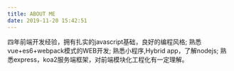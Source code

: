 ```yaml
---
title: ABOUT ME
date: 2019-11-20 15:42:51
---
```

四年前端开发经验，拥有扎实的javascript基础，良好的编程风格; 熟悉vue+es6+webpack模式的WEB开发; 熟悉小程序,Hybrid app，了解nodejs; 熟悉express，koa2服务端框架，对前端模块化工程化有一定理解。